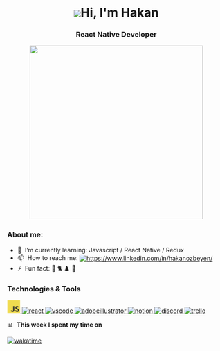 <h1 align="center"><img src="https://user-images.githubusercontent.com/42378118/110234147-e3259600-7f4e-11eb-95be-0c4047144dea.gif" width="30">Hi, I'm Hakan</h1>
<h3 align="center">React Native Developer </h3>
 
<div align="center"><img src="https://media.giphy.com/media/1ZDHBI83x55sdxsejk/giphy-downsized-large.gif" width="400" height="400"  /> </div>

<h3 align="left">About me:</h3>
<p align="left">
 
- 🌱 &nbsp;I’m currently learning: Javascript / React Native / Redux
- 📫 &nbsp;How to reach me:  <a href="https://www.linkedin.com/in/hakanozbeyen" target="blank"><img align="center" src="https://raw.githubusercontent.com/rahuldkjain/github-profile-readme-generator/master/src/images/icons/Social/linked-in-alt.svg" alt="https://www.linkedin.com/in/hakanozbeyen/" height="15" width="15" /></a> 
- ⚡ &nbsp;Fun fact: 🎹 🐈 ♟️ 🎥 
</p>

<h3 align="left">Technologies & Tools</h3>
<p align="left"> 
<a href="https://developer.mozilla.org/en-US/docs/Web/JavaScript" target="_blank"> <img src="https://raw.githubusercontent.com/devicons/devicon/master/icons/javascript/javascript-original.svg" alt="javascript" width="30" height="30"/> </a> 
<a href="https://reactjs.org/" target="_blank"> <img src="https://upload.wikimedia.org/wikipedia/commons/thumb/4/47/React.svg/1200px-React.svg.png" alt="react" width="33" height="30"/> </a> 
<a href="https://code.visualstudio.com/" target="_blank"> <img src="https://upload.wikimedia.org/wikipedia/commons/thumb/9/9a/Visual_Studio_Code_1.35_icon.svg/1024px-Visual_Studio_Code_1.35_icon.svg.png" alt="vscode" width="30" height="30"/> </a>
<a href="https://www.adobe.com/products/illustrator.html" target="_blank"> <img src='https://cdn.jsdelivr.net/npm/simple-icons@3.0.1/icons/adobeillustrator.svg' alt='adobeillustrator' height='30'>  </a>
<a href="https://www.notion.so/" target="_blank"><img src='https://cdn.jsdelivr.net/npm/simple-icons@3.0.1/icons/notion.svg' alt='notion' height='30'> </a>
<a href="https://discord.com/" target="_blank"> <img src="https://cdn4.iconfinder.com/data/icons/logos-and-brands/512/91_Discord_logo_logos-512.png" alt="discord" width="35" height="30"/> </a> 
<a href="https://trello.com/en" target="_blank"> <img src="https://cdn.iconscout.com/icon/free/png-512/trello-6-569395.png" alt="trello" width="30" height="35"/> </a>
</p>

📊 &nbsp;**This week I spent my time on**

[![wakatime](https://wakatime.com/badge/user/d0eb5534-9458-4b69-93e4-d6e576b8982b.svg)](https://wakatime.com/@d0eb5534-9458-4b69-93e4-d6e576b8982b)
